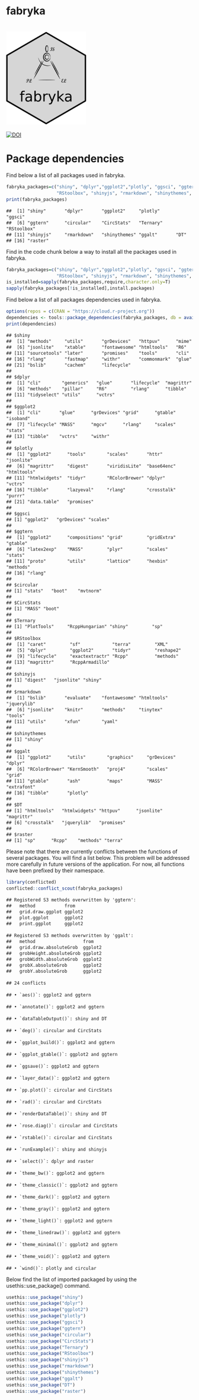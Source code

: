 fabryka
================

# [<img src="https://raw.githubusercontent.com/marchaeologist/fabryka/main/inst/www/hex_Fabryka4.png" height="250" align="center"/>](https://github.com/marchaeologist/fabryka)

[![DOI](https://zenodo.org/badge/DOI/10.5281/zenodo.16601423.svg)](https://doi.org/10.5281/zenodo.16601423)

# Package dependencies

Find below a list of all packages used in fabryka.

``` r
fabryka_packages=c("shiny", "dplyr","ggplot2","plotly", "ggsci", "ggtern", "circular", "CircStats", "Ternary", 
                   "RStoolbox", "shinyjs", "rmarkdown", "shinythemes",  "ggalt", "DT", "raster")
print(fabryka_packages)
```

    ##  [1] "shiny"       "dplyr"       "ggplot2"     "plotly"      "ggsci"      
    ##  [6] "ggtern"      "circular"    "CircStats"   "Ternary"     "RStoolbox"  
    ## [11] "shinyjs"     "rmarkdown"   "shinythemes" "ggalt"       "DT"         
    ## [16] "raster"

Find in the code chunk below a way to install all the packages used in
fabryka.

``` r
fabryka_packages=c("shiny", "dplyr","ggplot2","plotly", "ggsci", "ggtern", "circular", "CircStats", "Ternary", 
                   "RStoolbox", "shinyjs", "rmarkdown", "shinythemes",  "ggalt", "DT", "raster")
is_installed=sapply(fabryka_packages,require,character.only=T)
sapply(fabryka_packages[!is_installed],install.packages)
```

Find below a list of all packages dependencies used in fabryka.

``` r
options(repos = c(CRAN = "https://cloud.r-project.org"))
dependencies <- tools::package_dependencies(fabryka_packages, db = available.packages())
print(dependencies)
```

    ## $shiny
    ##  [1] "methods"     "utils"       "grDevices"   "httpuv"      "mime"       
    ##  [6] "jsonlite"    "xtable"      "fontawesome" "htmltools"   "R6"         
    ## [11] "sourcetools" "later"       "promises"    "tools"       "cli"        
    ## [16] "rlang"       "fastmap"     "withr"       "commonmark"  "glue"       
    ## [21] "bslib"       "cachem"      "lifecycle"  
    ## 
    ## $dplyr
    ##  [1] "cli"        "generics"   "glue"       "lifecycle"  "magrittr"  
    ##  [6] "methods"    "pillar"     "R6"         "rlang"      "tibble"    
    ## [11] "tidyselect" "utils"      "vctrs"     
    ## 
    ## $ggplot2
    ##  [1] "cli"       "glue"      "grDevices" "grid"      "gtable"    "isoband"  
    ##  [7] "lifecycle" "MASS"      "mgcv"      "rlang"     "scales"    "stats"    
    ## [13] "tibble"    "vctrs"     "withr"    
    ## 
    ## $plotly
    ##  [1] "ggplot2"      "tools"        "scales"       "httr"         "jsonlite"    
    ##  [6] "magrittr"     "digest"       "viridisLite"  "base64enc"    "htmltools"   
    ## [11] "htmlwidgets"  "tidyr"        "RColorBrewer" "dplyr"        "vctrs"       
    ## [16] "tibble"       "lazyeval"     "rlang"        "crosstalk"    "purrr"       
    ## [21] "data.table"   "promises"    
    ## 
    ## $ggsci
    ## [1] "ggplot2"   "grDevices" "scales"   
    ## 
    ## $ggtern
    ##  [1] "ggplot2"      "compositions" "grid"         "gridExtra"    "gtable"      
    ##  [6] "latex2exp"    "MASS"         "plyr"         "scales"       "stats"       
    ## [11] "proto"        "utils"        "lattice"      "hexbin"       "methods"     
    ## [16] "rlang"       
    ## 
    ## $circular
    ## [1] "stats"   "boot"    "mvtnorm"
    ## 
    ## $CircStats
    ## [1] "MASS" "boot"
    ## 
    ## $Ternary
    ## [1] "PlotTools"     "RcppHungarian" "shiny"         "sp"           
    ## 
    ## $RStoolbox
    ##  [1] "caret"         "sf"            "terra"         "XML"          
    ##  [5] "dplyr"         "ggplot2"       "tidyr"         "reshape2"     
    ##  [9] "lifecycle"     "exactextractr" "Rcpp"          "methods"      
    ## [13] "magrittr"      "RcppArmadillo"
    ## 
    ## $shinyjs
    ## [1] "digest"   "jsonlite" "shiny"   
    ## 
    ## $rmarkdown
    ##  [1] "bslib"       "evaluate"    "fontawesome" "htmltools"   "jquerylib"  
    ##  [6] "jsonlite"    "knitr"       "methods"     "tinytex"     "tools"      
    ## [11] "utils"       "xfun"        "yaml"       
    ## 
    ## $shinythemes
    ## [1] "shiny"
    ## 
    ## $ggalt
    ##  [1] "ggplot2"      "utils"        "graphics"     "grDevices"    "dplyr"       
    ##  [6] "RColorBrewer" "KernSmooth"   "proj4"        "scales"       "grid"        
    ## [11] "gtable"       "ash"          "maps"         "MASS"         "extrafont"   
    ## [16] "tibble"       "plotly"      
    ## 
    ## $DT
    ## [1] "htmltools"   "htmlwidgets" "httpuv"      "jsonlite"    "magrittr"   
    ## [6] "crosstalk"   "jquerylib"   "promises"   
    ## 
    ## $raster
    ## [1] "sp"      "Rcpp"    "methods" "terra"

Please note that there are currently conflicts between the functions of
several packages. You will find a list below. This problem will be
addressed more carefully in future versions of the application. For now,
all functions have been prefixed by their namespace.

``` r
library(conflicted)
conflicted::conflict_scout(fabryka_packages)
```

    ## Registered S3 methods overwritten by 'ggtern':
    ##   method           from   
    ##   grid.draw.ggplot ggplot2
    ##   plot.ggplot      ggplot2
    ##   print.ggplot     ggplot2

    ## Registered S3 methods overwritten by 'ggalt':
    ##   method                  from   
    ##   grid.draw.absoluteGrob  ggplot2
    ##   grobHeight.absoluteGrob ggplot2
    ##   grobWidth.absoluteGrob  ggplot2
    ##   grobX.absoluteGrob      ggplot2
    ##   grobY.absoluteGrob      ggplot2

    ## 24 conflicts

    ## • `aes()`: ggplot2 and ggtern

    ## • `annotate()`: ggplot2 and ggtern

    ## • `dataTableOutput()`: shiny and DT

    ## • `deg()`: circular and CircStats

    ## • `ggplot_build()`: ggplot2 and ggtern

    ## • `ggplot_gtable()`: ggplot2 and ggtern

    ## • `ggsave()`: ggplot2 and ggtern

    ## • `layer_data()`: ggplot2 and ggtern

    ## • `pp.plot()`: circular and CircStats

    ## • `rad()`: circular and CircStats

    ## • `renderDataTable()`: shiny and DT

    ## • `rose.diag()`: circular and CircStats

    ## • `rstable()`: circular and CircStats

    ## • `runExample()`: shiny and shinyjs

    ## • `select()`: dplyr and raster

    ## • `theme_bw()`: ggplot2 and ggtern

    ## • `theme_classic()`: ggplot2 and ggtern

    ## • `theme_dark()`: ggplot2 and ggtern

    ## • `theme_gray()`: ggplot2 and ggtern

    ## • `theme_light()`: ggplot2 and ggtern

    ## • `theme_linedraw()`: ggplot2 and ggtern

    ## • `theme_minimal()`: ggplot2 and ggtern

    ## • `theme_void()`: ggplot2 and ggtern

    ## • `wind()`: plotly and circular

Below find the list of imported packaged by using the
usethis::use_package() command.

``` r
usethis::use_package("shiny")
usethis::use_package("dplyr")
usethis::use_package("ggplot2")
usethis::use_package("plotly")
usethis::use_package("ggsci")
usethis::use_package("ggtern")
usethis::use_package("circular")
usethis::use_package("CircStats")
usethis::use_package("Ternary")
usethis::use_package("RStoolbox")
usethis::use_package("shinyjs")
usethis::use_package("rmarkdown")
usethis::use_package("shinythemes")
usethis::use_package("ggalt")
usethis::use_package("DT")
usethis::use_package("raster")
```
